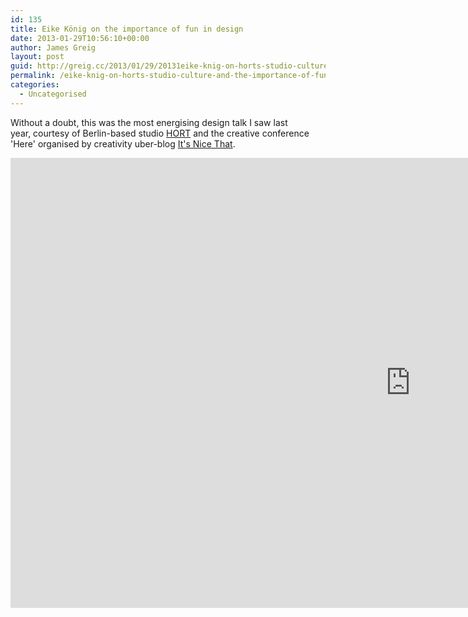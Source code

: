 ```yaml
---
id: 135
title: Eike König on the importance of fun in design
date: 2013-01-29T10:56:10+00:00
author: James Greig
layout: post
guid: http://greig.cc/2013/01/29/20131eike-knig-on-horts-studio-culture-and-the-importance-of-fun-in-design/
permalink: /eike-knig-on-horts-studio-culture-and-the-importance-of-fun-in-design/
categories:
  - Uncategorised
---
```

<p>Without a doubt, this was the most energising design talk I saw last year,&nbsp;courtesy of Berlin-based studio <a href="http://www.hort.org.uk/">HORT</a>&nbsp;and&nbsp;the&nbsp;creative conference 'Here' organised by creativity uber-blog&nbsp;<a href="http://www.itsnicethat.com/articles/here-talks-eike-konig">It's Nice That</a>.</p>
 
   <iframe src="https://player.vimeo.com/video/55487879?wmode=opaque&amp;api=1" width="1280" height="720" frameborder="0" webkitallowfullscreen="" mozallowfullscreen="" allowfullscreen=""></iframe>